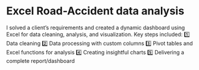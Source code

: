 # Excel Road-Accident data analysis 
 I solved a client’s requirements and created a dynamic dashboard using Excel for data cleaning, analysis, and visualization. Key steps included:
1️⃣ Data cleaning
2️⃣ Data processing with custom columns
3️⃣ Pivot tables and Excel functions for analysis
4️⃣ Creating insightful charts
5️⃣ Delivering a complete report/dashboard

